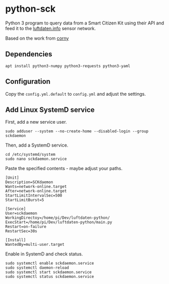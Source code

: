 # python-sck

Python 3 program to query data from a Smart Citizen Kit using their API and feed it to the [luftdaten.info](http://luftdaten.info/) sensor network.

Based on the work from [corny](https://github.com/corny/luftdaten-python)


## Dependencies

    apt install python3-numpy python3-requests python3-yaml


## Configuration

Copy the `config.yml.default` to `config.yml` and adjust the settings.


## Add Linux SystemD service

First, add a new service user.

	sudo adduser --system --no-create-home --disabled-login --group sckdaemon

Then, add a SystemD service.

	cd /etc/systemd/system
	sudo nano sckdaemon.service

Paste the specified contents - maybe adjust your paths.

	[Unit]
	Description=SCKdaemon
	Wants=network-online.target
	After=network-online.target
	StartLimitIntervalSec=500
	StartLimitBurst=5
	
	[Service]
	User=sckdaemon
	WorkingDirectoy=/home/pi/Dev/luftdaten-python/
	ExecStart=/home/pi/Dev/luftdaten-python/main.py
	Restart=on-failure
	RestartSec=30s
	
	[Install]
	WantedBy=multi-user.target

Enable in SystemD and check status.

	sudo systemctl enable sckdaemon.service
	sudo systemctl daemon-reload 
	sudo systemctl start sckdaemon.service 
	sudo systemctl status sckdaemon.service 
